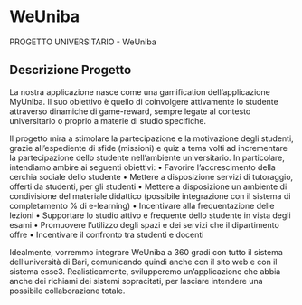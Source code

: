 # WeUniba

PROGETTO UNIVERSITARIO - WeUniba

## Descrizione Progetto

La nostra applicazione nasce come una gamification dell’applicazione MyUniba. Il suo obiettivo è quello di coinvolgere attivamente lo studente attraverso dinamiche di game-reward, sempre legate al contesto universitario o proprio a materie di studio specifiche.

Il progetto mira a stimolare la partecipazione e la motivazione degli studenti, grazie all’espediente di sfide (missioni) e quiz a tema volti ad incrementare la partecipazione dello studente nell’ambiente universitario. In particolare, intendiamo ambire ai seguenti obiettivi:
•	Favorire l’accrescimento della cerchia sociale dello studente
•	Mettere a disposizione servizi di tutoraggio, offerti da studenti, per gli studenti
•	Mettere a disposizione un ambiente di condivisione del materiale didattico (possibile integrazione con il sistema di completamento % di e-learning)
•	Incentivare alla frequentazione delle lezioni
•	Supportare lo studio attivo e frequente dello studente in vista degli esami
•	Promuovere l’utilizzo degli spazi e dei servizi che il dipartimento offre
•	Incentivare il confronto tra studenti e docenti

Idealmente, vorremmo integrare WeUniba a 360 gradi con tutto il sistema dell’università di Bari, comunicando quindi anche con il sito web e con il sistema esse3. Realisticamente, svilupperemo un’applicazione che abbia anche dei richiami dei sistemi sopracitati, per lasciare intendere una possibile collaborazione totale. 
